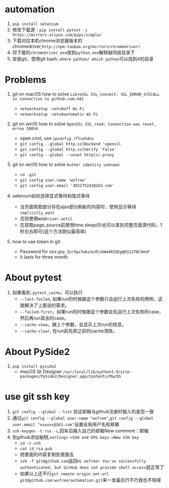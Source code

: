 # automation
1. `pip install selenium`
2. 修改下载源：`pip install pytest -i https://mirrors.aliyun.com/pypi/simple/`
3. 下载对应本机chrome浏览器版本的chromedriver,`http://npm.taobao.org/mirrors/chromedriver/`
4. 将下载的`chromedriver.exe`放到`python.exe`解释器同级目录下
5. 安装git，使用git bash, `where python/ which python`可以找到4的目录


# Problems
1. git on macOS how to solve `LibreSSL SSL_connect: SSL_ERROR_SYSCALL in connection to github.com:443`
    - `networksetup -setv6off Wi-Fi`
    - `networksetup -setv6automatic Wi-Fi`
    
2. git on win10 how to solve `OpenSSL SSL_read: Connection was reset, errno 10054`
    - open cmd, use `ipconfig /flushdns`
    - `git config --global http.sslBackend 'openssl`
    - `git config --global http.sslVerify 'false'`
    - `git config --global --unset http(s).proxy`
    
3. git on win10 how to solve `Author identity unknown`
    - `cd .git`
    - `git config user.name 'wxfree'`
    - `git config user.email '383175243@163.com'`
   
4. selenium如何选择显式等待和隐式等待
   - 当页面爬取部分存在ajax部分刷新的内容时，使用显示等待`implicitly_wait`
   - 否则使用`WebDriver.until`
   - 在获取page_source前使用time.sleep(5)也可以拿到完整页面源代码，1秒左右即可(这个方法貌似最简单)
   
5. how to use token in git
   - Password for xxx:`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`
   - it lasts for three month
   
# About pytest
1. 如果看到`.pytest_cache`，可以执行
   - `--last-failed`, 如果run的时候跟这个参数只会运行上次失败的用例，这就解决了上面说的需求。
   - `--failed-first`，如果run的时候跟这个参数会先运行上次失败的case，然后再run其余的case。
   - `--cache-show`，跟上个参数，会显示上次run的信息。
   - `--cache-clear`, 在run前先把之前的cache清除。

# About PySide2
1. `pip install pyside2`
   - macOS Qt Designer `/usr/local/lib/python3.9/site-packages/PySide2/Designer.app/Contents/MacOS`

# use git ssh key
1. `git config --global --list` 验证邮箱与github注册时输入的是否一致
2. 通过`git config --global user.name "wxfree"`,`git config --global user.email "xxxxxx@163.com"`设置全局用户名和邮箱
3. `ssh-keygen -t rsa -c`,回车后输入自己的邮箱New comment：邮箱
4. 到github添加秘钥,`settings->SSH and GPG keys->New SSH key`
   - `cd ~/.ssh`
   - `cat id_rsa.pub`
   - 把里面的内容复制到里面去
   - `ssh -T git@github.com`返回`Hi wxfree! You've successfully authenticated, but GitHub does not provide shell access`就正常了
   - 如果以上还不行`git remote origin set-url git@github.com:wxfree/automation.git`来一发最后行不行我也不晓得